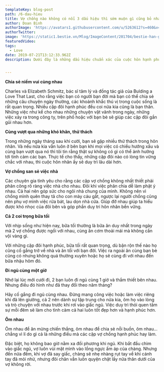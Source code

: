 ```yaml
---
templateKey: blog-post
path: /6-dau-hieu
title: Vợ chồng nào không có nổi 3 dấu hiệu thì sớm muộn gì cũng bỏ nhau
author: Doan Binh
authorImage: 'https://avatars1.githubusercontent.com/u/5263612?s=460&v=4'
authorTwitter: 
image: 'https://static1.bestie.vn/Mlog/ImageContent/201704/bestie-han-gan-tinh-cam-3-20170420144653.jpg'
featuredVideo: 
tags:
  - Love
date: 2019-07-21T13:12:33.962Z
description: Dưới đây là những dấu hiệu chuẩn xác của cuộc hôn hạnh phúc, vợ chồng nào không có nổi 3 cái thì sớm muộn gì cũng bỏ nhau.


---
```


**Chia sẻ niềm vui cùng nhau**

Charles và Elizabeth Schmitz, bác sĩ tâm lý và đồng tác giả của Bulding a Love That Last, cho rằng việc bạn có người bạn đời mà bạn có thể chia sẻ những câu chuyện ngày thường, các khoảnh khắc thú vị trong cuộc sống là rất quan trọng. Nhiều cặp đôi hạnh phúc đều coi nửa kia cũng là bạn thân. Những việc như kể cho nhau những chuyện vặt vãnh trong ngày, những việc xảy ra trong công ty, trên phố hoặc với bạn bè sẽ giúp các cặp đôi gần gũi nhau hơn.

**Cùng vượt qua những khó khăn, thử thách**

Trong những ngày tháng sau khi cưới, bạn sẽ gặp nhiều thử thách trong hôn nhân. Và nếu nửa kia vẫn luôn ở bên bạn khi mọi việc có chiều hướng xấu và cùng bạn vượt qua nó thì tôi tin rằng thật sự không có gì có thể ảnh hưởng tới tình cảm các bạn. Thực tế cho thấy, những cặp đôi nào có lòng tin vững chắc với nhau, thì cuộc hôn nhân ấy sẽ duy trì lâu dài hơn.

**Vợ chồng san sẻ việc nhà**

Các chuyên gia tình yêu cho rằng các cặp vợ chồng không nhất thiết phải phân công rõ ràng việc nhà cho nhau. Đôi khi việc phân chia dễ làm phật ý nhau. Cả hai nên góp sức cho ngôi nhà chung của mình. Không nên vì chồng mình quên thay tã cho con mày cáu gắt, ngược lại người chồng cũng nên phụ vợ mình việc rửa bát, lau dọn nhà cửa. Giúp đỡ nhau giúp ta hiểu được khó nhọc của đôi bên và góp phần duy tri hôn nhân bền vững.

**Cả 2 coi trọng bữa tối**

Với nhịp sống như hiện nay, bữa tối thường là bữa ăn duy nhất trong ngày mà 2 vợ chồng được ngồi với nhau, cùng ăn cơm thoải mái mà không cần vội vàng gì.

Với những cặp đôi hạnh phúc, bữa tối rất quan trọng, dù bận rộn thế nào họ cũng cố gắng trở về nhà và ăn tối với bạn đời. Việc ra ngoài ăn cùng bạn bè cũng có nhưng không quá thường xuyên hoặc họ sẽ cùng đi với nhau đến bữa nhậu hôm đó.

**Đi ngủ cùng một giờ**

Nhớ lại lúc mới cưới đi, 2 bạn luôn đi ngủ cùng 1 giờ và thắm thiết bên nhau. Nhưng điều đó hình như đã thay đổi theo năm tháng?

Hãy cố gắng đi ngủ cùng nhau. Đừng mang công việc hoặc làm việc riêng khi đã lên giường, cả 2 nên dành sự tập trung cho nửa kia, ôm họ vào lòng và trò chuyện với nhau trước khi rơi vào giấc ngủ. Việc duy trì thói quen tâm sự mỗi đêm sẽ làm cho tình cảm cả hai luôn tốt đẹp hơn và hạnh phúc hơn.

**Ôm nhau**

Ôm nhau để ăn mừng chiến thắng, ôm nhau để chia sẻ nỗi buồn, ôm nhau…chẳng vì lí do gì cả là những điều mà các cặp vợ chồng hạnh phúc hay làm.

Đặc biệt, họ không bao giờ nằm xa đối phương khi ngủ. Khi bắt đầu chìm vào giấc ngủ, vợ luôn vùi mặt mình vào lồng ngực ấm áp của chàng. Nhưng đến nửa đêm, khi vợ đã say giấc, chàng sẽ nhẹ nhàng rụt tay về khi cánh tay đã mỏi nhừ, nhưng đôi chân vẫn luôn quyện chặt lấy nửa thân dưới của vợ không rời.
